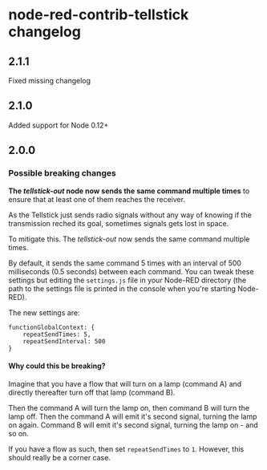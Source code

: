 # node-red-contrib-tellstick changelog

## 2.1.1

Fixed missing changelog

## 2.1.0

Added support for Node 0.12+

## 2.0.0

### Possible breaking changes

**The _tellstick-out_ node now sends the same command multiple times** to ensure that at least one of them reaches the receiver.

As the Tellstick just sends radio signals without any way of knowing if the transmission reched its goal, sometimes signals gets lost in space.

To mitigate this. The _tellstick-out_ now sends the same command multiple times.

By default, it sends the same command 5 times with an interval of 500 milliseconds (0.5 seconds) between each command. You can tweak these settings but editing the `settings.js` file in your Node-RED directory (the path to the settings file is printed in the console when you're starting Node-RED).

The new settings are:

```
functionGlobalContext: {
	repeatSendTimes: 5,
	repeatSendInterval: 500
}
```

#### Why could this be breaking?

Imagine that you have a flow that will turn on a lamp (command A) and directly thereafter turn off that lamp (command B). 

Then the command A will turn the lamp on, then command B will turn the lamp off. Then the command A will emit it's second signal, turning the lamp on again. Command B will emit it's second signal, turning the lamp on - and so on.

If you have a flow as such, then set `repeatSendTimes` to `1`. However, this should really be a corner case.